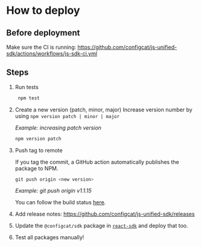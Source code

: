 # How to deploy

## Before deployment

Make sure the CI is running: https://github.com/configcat/js-unified-sdk/actions/workflows/js-sdk-ci.yml

## Steps

1. Run tests
   ```PowerShell
    npm test
   ```

1. Create a new version (patch, minor, major)
Increase version number by using `npm version patch | minor | major`

    *Example: increasing patch version* 
    ```PowerShell
    npm version patch
    ```

1. Push tag to remote
    
    If you tag the commit, a GitHub action automatically publishes the package to NPM. 
    ```PowerShell
    git push origin <new version>
    ```
    *Example: git push origin v1.1.15*

    You can follow the build status [here](https://github.com/configcat/js-unified-sdk/actions/workflows/js-sdk-ci.yml).

1. Add release notes: https://github.com/configcat/js-unified-sdk/releases

1. Update the `@configcat/sdk` package in [`react-sdk`](https://github.com/configcat/react-sdk/) and deploy that too.

1. Test all packages manually!
